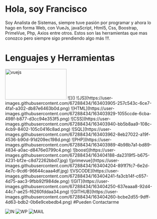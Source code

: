 # Hola, soy Francisco 
Soy Analista de Sistemas, siempre tuve pasión por programar y ahora lo hago en forma Web, con VueJs, javaScript, Html5, Css, Boostrap, PrimeVue, Php, Axios entre otros. Estos  son las herramientas que mas conozco pero siempre sigo prendiendo algo más !!!.

# Lenguajes y Herramientas
<img src="https://user-images.githubusercontent.com/67288434/163403884-1ce4499f-046b-4b9e-9d7d-0ce73b1522ae.png" alt="vuejs" height=100px  width="200px">
![]()
![JS](https://user-images.githubusercontent.com/67288434/163403905-257c543c-6ce7-4fa1-a302-db87e6463b0d.png)
![HTML](https://user-images.githubusercontent.com/67288434/163403929-1055ccde-6cba-498f-b877-d3cc94e353f5.png)
![CSS](https://user-images.githubusercontent.com/67288434/163403940-bb5b8aa9-108c-4cb9-8402-105c0416c8ad.png)
![SQL](https://user-images.githubusercontent.com/67288434/163403962-8eb27022-a19f-4536-b90d-91d209ec198d.png)
![PHP](https://user-images.githubusercontent.com/67288434/163403989-4b98b7a1-bd89-4834-a0ac-d8476e0799c4.png)
![boost](https://user-images.githubusercontent.com/67288434/163404188-da2319f5-b675-4231-bf2e-c8d72262bbd7.jpg)
![primevue](https://user-images.githubusercontent.com/67288434/163404204-891f7fc7-6e2d-4e7c-9cd6-96644caaa4df.jpg)
![VSCODE](https://user-images.githubusercontent.com/67288434/163404241-fa3cb14f-c657-4d75-aac3-9fbb92f984de.png)
![GIT](https://user-images.githubusercontent.com/67288434/163404250-637eaaa8-92d4-44c7-ae25-f6260fddaa34.png)
![GITHUB](https://user-images.githubusercontent.com/67288434/163404260-bcbe2d55-9dff-4d63-bdb2-0b6e9cebedb4.png)
</article>
#Pueden Contactarme

![IN](https://user-images.githubusercontent.com/67288434/163404390-d394b597-166b-4c61-b0b7-2ab72e725a53.png)
![WP](https://user-images.githubusercontent.com/67288434/163404398-6d731200-b68e-4a7e-ba09-c44d7a4a4575.png)
![MAIL](https://user-images.githubusercontent.com/67288434/163404410-0cbc0d35-e58b-48c2-b641-4bdb58bad9d2.png)
